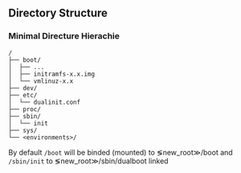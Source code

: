 ## Directory Structure

### Minimal Directure Hierachie

```
/
├── boot/
│  ├── ...
│  ├── initramfs-x.x.img
│  └── vmlinuz-x.x
├── dev/
├── etc/
│  └── dualinit.conf
├── proc/
├── sbin/
│  └── init
├── sys/
└── <environments>/
```

By default `/boot` will be binded (mounted) to &lg;new_root&gg;/boot and 
`/sbin/init` to &lg;new_root&gg;/sbin/dualboot linked